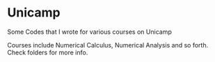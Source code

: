 # Unicamp
Some Codes that I wrote for various courses on Unicamp

Courses include Numerical Calculus, Numerical Analysis and so forth.
Check folders for more info.
